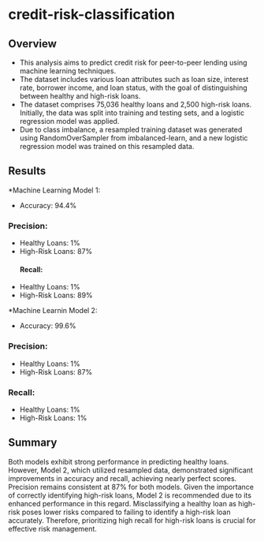 # credit-risk-classification

## Overview
* This analysis aims to predict credit risk for peer-to-peer lending using machine learning techniques.
* The dataset includes various loan attributes such as loan size, interest rate, borrower income, and loan status, with the goal of distinguishing between healthy and high-risk loans.
* The dataset comprises 75,036 healthy loans and 2,500 high-risk loans. Initially, the data was split into training and testing sets, and a logistic regression model was applied.
* Due to class imbalance, a resampled training dataset was generated using RandomOverSampler from imbalanced-learn, and a new logistic regression model was trained on this resampled data.

## Results
*Machine Learning Model 1:

* Accuracy: 94.4%
### Precision:
* Healthy Loans: 1%
* High-Risk Loans: 87%
  #### Recall:
* Healthy Loans: 1%
* High-Risk Loans: 89%

*Machine Learnin Model 2:
* Accuracy: 99.6%
### Precision:
* Healthy Loans: 1%
* High-Risk Loans: 87%
### Recall:
* Healthy Loans: 1%
* High-Risk Loans: 1%

## Summary
Both models exhibit strong performance in predicting healthy loans. However, Model 2, which utilized resampled data, demonstrated significant improvements in accuracy and recall, achieving nearly perfect scores. Precision remains consistent at 87% for both models. Given the importance of correctly identifying high-risk loans, Model 2 is recommended due to its enhanced performance in this regard. Misclassifying a healthy loan as high-risk poses lower risks compared to failing to identify a high-risk loan accurately. Therefore, prioritizing high recall for high-risk loans is crucial for effective risk management.





